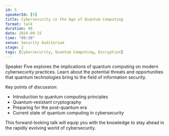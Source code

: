 ```yaml
---
id: 5
speakerId: [5]
title: Cybersecurity in the Age of Quantum Computing
format: talk
duration: 40
date: 2024-09-15
time: "09:30"
venue: Security Auditorium
stage: 2
tags: [Cybersecurity, Quantum Computing, Encryption]
---
```


Speaker Five explores the implications of quantum computing on modern cybersecurity practices. Learn about the potential threats and opportunities that quantum technologies bring to the field of information security.

Key points of discussion:

- Introduction to quantum computing principles
- Quantum-resistant cryptography
- Preparing for the post-quantum era
- Current state of quantum computing in cybersecurity

This forward-looking talk will equip you with the knowledge to stay ahead in the rapidly evolving world of cybersecurity.
